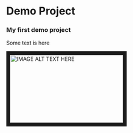 # Demo Project
### My first demo project

Some text is here

<p><a href="https://youtu.be/eadLZyEJlzQ" target="_blank"><img src="https://cdn-images-1.medium.com/max/700/1*N0tRnDv63278HUKF_dE4HA.png" alt="IMAGE ALT TEXT HERE" width="300" height="180" border="10" /></a></p>
